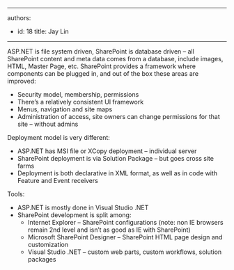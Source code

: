 

---
authors:
  - id: 18
    title: Jay Lin
---




<span class='intro'> 
  <p>ASP.NET is file system driven, SharePoint is database driven – all SharePoint content and meta data comes from a database, include images, HTML, Master Page, etc. SharePoint provides a framework where components can be plugged in, and out of the box these areas are improved&#58;</p>
<ul>
    <li>Security model, membership, permissions </li>
    <li>There’s a relatively consistent UI framework </li>
    <li>Menus, navigation and site maps </li>
    <li>Administration of access, site owners can change permissions for that site – without admins </li>
</ul>
<p>Deployment model is very different&#58; </p>
<ul>
    <li>ASP.NET has MSI file or XCopy deployment – individual server </li>
    <li>SharePoint deployment is via Solution Package – but goes cross site farms </li>
    <li>Deployment is both declarative in XML format, as well as in code with Feature and Event receivers </li>
</ul>
<p>Tools&#58;</p>
<ul>
    <li>ASP.NET is mostly done in Visual Studio .NET </li>
    <li>SharePoint development is split among&#58;
    <ul>
        <li>Internet Explorer – SharePoint configurations (note&#58; non IE browsers remain 2nd level and isn’t as good as IE with SharePoint) </li>
        <li>Microsoft SharePoint Designer – SharePoint HTML page design and customization </li>
        <li>Visual Studio .NET – custom web parts, custom workflows, solution packages </li>
    </ul>
    </li>
</ul>
 </span>




